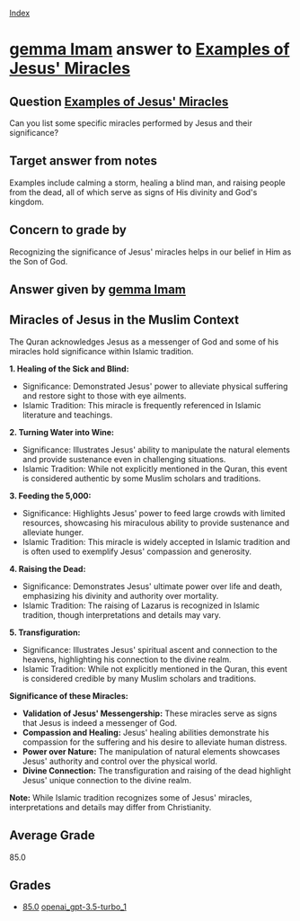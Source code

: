 
[Index](../../../index.md)
# [gemma Imam](../../answering_models/gemma_Imam.md) answer to [Examples of Jesus' Miracles](../../questions/Examples_of_Jesus'_Miracles.md)

## Question [Examples of Jesus' Miracles](../../questions/Examples_of_Jesus'_Miracles.md)
Can you list some specific miracles performed by Jesus and their significance?

## Target answer from notes
Examples include calming a storm, healing a blind man, and raising people from the dead, all of which serve as signs of His divinity and God's kingdom.

## Concern to grade by
Recognizing the significance of Jesus' miracles helps in our belief in Him as the Son of God.

## Answer given by [gemma Imam](../../answering_models/gemma_Imam.md)
## Miracles of Jesus in the Muslim Context

The Quran acknowledges Jesus as a messenger of God and some of his miracles hold significance within Islamic tradition. 

**1. Healing of the Sick and Blind:**

* Significance: Demonstrated Jesus' power to alleviate physical suffering and restore sight to those with eye ailments. 
* Islamic Tradition: This miracle is frequently referenced in Islamic literature and teachings.

**2. Turning Water into Wine:**

* Significance: Illustrates Jesus' ability to manipulate the natural elements and provide sustenance even in challenging situations.
* Islamic Tradition: While not explicitly mentioned in the Quran, this event is considered authentic by some Muslim scholars and traditions.

**3. Feeding the 5,000:**

* Significance: Highlights Jesus' power to feed large crowds with limited resources, showcasing his miraculous ability to provide sustenance and alleviate hunger.
* Islamic Tradition: This miracle is widely accepted in Islamic tradition and is often used to exemplify Jesus' compassion and generosity.

**4. Raising the Dead:**

* Significance: Demonstrates Jesus' ultimate power over life and death, emphasizing his divinity and authority over mortality.
* Islamic Tradition: The raising of Lazarus is recognized in Islamic tradition, though interpretations and details may vary.

**5. Transfiguration:**

* Significance: Illustrates Jesus' spiritual ascent and connection to the heavens, highlighting his connection to the divine realm.
* Islamic Tradition: While not explicitly mentioned in the Quran, this event is considered credible by many Muslim scholars and traditions.

**Significance of these Miracles:**

* **Validation of Jesus' Messengership:** These miracles serve as signs that Jesus is indeed a messenger of God.
* **Compassion and Healing:** Jesus' healing abilities demonstrate his compassion for the suffering and his desire to alleviate human distress.
* **Power over Nature:** The manipulation of natural elements showcases Jesus' authority and control over the physical world.
* **Divine Connection:** The transfiguration and raising of the dead highlight Jesus' unique connection to the divine realm.

**Note:** While Islamic tradition recognizes some of Jesus' miracles, interpretations and details may differ from Christianity.

## Average Grade
85.0

## Grades
 * [85.0](./Examples_of_Jesus'_Miracles_grades/openai_gpt-3.5-turbo_1.md) [openai_gpt-3.5-turbo_1](../../answering_models/openai_gpt-3.5-turbo_1.md)

